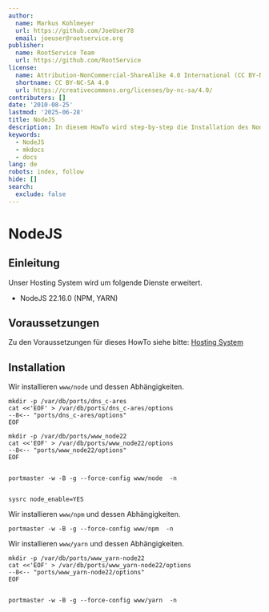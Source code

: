 ```yaml
---
author:
  name: Markus Kohlmeyer
  url: https://github.com/JoeUser78
  email: joeuser@rootservice.org
publisher:
  name: RootService Team
  url: https://github.com/RootService
license:
  name: Attribution-NonCommercial-ShareAlike 4.0 International (CC BY-NC-SA 4.0)
  shortname: CC BY-NC-SA 4.0
  url: https://creativecommons.org/licenses/by-nc-sa/4.0/
contributers: []
date: '2010-08-25'
lastmod: '2025-06-28'
title: NodeJS
description: In diesem HowTo wird step-by-step die Installation des NodeJS Servers für ein Hosting System auf Basis von FreeBSD 64Bit auf einem dedizierten Server beschrieben.
keywords:
  - NodeJS
  - mkdocs
  - docs
lang: de
robots: index, follow
hide: []
search:
  exclude: false
---
```

# NodeJS

## Einleitung

Unser Hosting System wird um folgende Dienste erweitert.

- NodeJS 22.16.0 (NPM, YARN)

## Voraussetzungen

Zu den Voraussetzungen für dieses HowTo siehe bitte: [Hosting System](/howtos/freebsd/hosting_system/intro)

## Installation

Wir installieren `www/node` und dessen Abhängigkeiten.

```shell
mkdir -p /var/db/ports/dns_c-ares
cat <<'EOF' > /var/db/ports/dns_c-ares/options
--8<-- "ports/dns_c-ares/options"
EOF

mkdir -p /var/db/ports/www_node22
cat <<'EOF' > /var/db/ports/www_node22/options
--8<-- "ports/www_node22/options"
EOF


portmaster -w -B -g --force-config www/node  -n


sysrc node_enable=YES
```

Wir installieren `www/npm` und dessen Abhängigkeiten.

```shell
portmaster -w -B -g --force-config www/npm  -n
```

Wir installieren `www/yarn` und dessen Abhängigkeiten.

```shell
mkdir -p /var/db/ports/www_yarn-node22
cat <<'EOF' > /var/db/ports/www_yarn-node22/options
--8<-- "ports/www_yarn-node22/options"
EOF


portmaster -w -B -g --force-config www/yarn  -n
```
